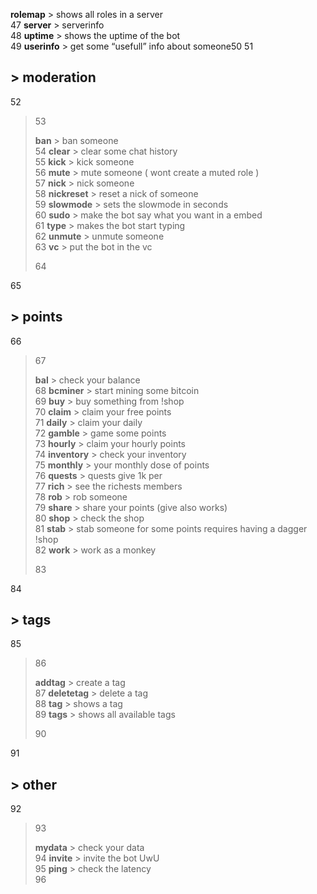 **rolemap** > shows all roles in a server  
47 **server** > serverinfo  
48 **uptime** > shows the uptime of the bot  
49 **userinfo** > get some “usefull” info about someone50 51

## <a id="_moderation_36"></a>> moderation

52

> 53
> 
> **ban** > ban someone  
> 54 **clear** > clear some chat history  
> 55 **kick** > kick someone  
> 56 **mute** > mute someone ( wont create a muted role )  
> 57 **nick** > nick someone  
> 58 **nickreset** > reset a nick of someone  
> 59 **slowmode** > sets the slowmode in seconds  
> 60 **sudo** > make the bot say what you want in a embed  
> 61 **type** > makes the bot start typing  
> 62 **unmute** > unmute someone  
> 63 **vc** > put the bot in the vc
> 
> 64

65

## <a id="_points_48"></a>> points

66

> 67
> 
> **bal** > check your balance  
> 68 **bcminer** > start mining some bitcoin  
> 69 **buy** > buy something from !shop  
> 70 **claim** > claim your free points  
> 71 **daily** > claim your daily  
> 72 **gamble** > game some points  
> 73 **hourly** > claim your hourly points  
> 74 **inventory** > check your inventory  
> 75 **monthly** > your monthly dose of points  
> 76 **quests** > quests give 1k per  
> 77 **rich** > see the richests members  
> 78 **rob** > rob someone  
> 79 **share** > share your points (give also works)  
> 80 **shop** > check the shop  
> 81 **stab** > stab someone for some points requires having a dagger !shop  
> 82 **work** > work as a monkey
> 
> 83

84

## <a id="_tags_65"></a>> tags

85

> 86
> 
> **addtag** > create a tag  
> 87 **deletetag** > delete a tag  
> 88 **tag** > shows a tag  
> 89 **tags** > shows all available tags
> 
> 90

91

## <a id="_other_70"></a>> other

92

> 93
> 
> **mydata** > check your data  
> 94 **invite** > invite the bot UwU  
> 95 **ping** > check the latency  
> 96 
